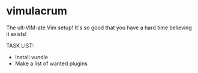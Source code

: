 vimulacrum
==========

The ult-VIM-ate Vim setup! It's so good that you have a hard time believing it exists!

TASK LIST:

* Install vundle
* Make a list of wanted plugins
